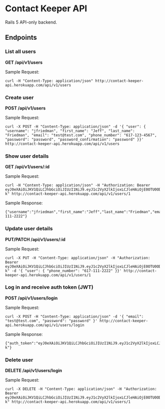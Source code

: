 # Contact Keeper API

Rails 5 API-only backend.

## Endpoints


### List all users
**GET /api/v1/users**

Sample Request:
```
curl -H "Content-Type: application/json" http://contact-keeper-api.herokuapp.com/api/v1/users
```

### Create user
**POST /api/v1/users**

Sample Request:
```
curl -X POST -H "Content-Type: application/json" -d '{ "user": { "username": "jfriedman", "first_name": "Jeff", "last_name": "Friedman", "email": "test@test.com", "phone_number": "617-123-4567", "password": "password", "password_confirmation": "password" }}' http://contact-keeper-api.herokuapp.com/api/v1/users
```

### Show user details
**GET /api/v1/users/:id**

Sample Request:
```
curl -H "Content-Type: application/json" -H "Authorization: Bearer eyJ0eXAiOiJKV1QiLCJhbGciOiJIUzI1NiJ9.eyJ1c2VyX2lkIjoxLCJleHAiOjE0OTU0ODc2OTMsImlzcyI6IkNvbnRhY3QgS2VlcGVyIiwiYXVkIjoiY2xpZW50In0.En5teUqtn2wIOkYPuvnxK1QgkrwRG7Tkj1NGRSvDX-k" http://contact-keeper-api.herokuapp.com/api/v1/users/1
```

Sample Response:
```
{"username":"jfriedman","first_name":"Jeff","last_name":"Friedman","email":"test@test.com","phone_number":"617-111-2222"}
```

### Update user details
**PUT/PATCH /api/v1/users/:id**

Sample Request:
```
curl -X PUT -H "Content-Type: application/json" -H "Authorization: Bearer eyJ0eXAiOiJKV1QiLCJhbGciOiJIUzI1NiJ9.eyJ1c2VyX2lkIjoxLCJleHAiOjE0OTU0ODc2OTMsImlzcyI6IkNvbnRhY3QgS2VlcGVyIiwiYXVkIjoiY2xpZW50In0.En5teUqtn2wIOkYPuvnxK1QgkrwRG7Tkj1NGRSvDX-k" -d '{ "user": { "phone_number": "617-111-2222" }}' http://contact-keeper-api.herokuapp.com/api/v1/users/1
```

### Log in and receive auth token (JWT)
**POST /api/v1/users/login**

Sample Request:
```
curl -X POST -H "Content-Type: application/json" -d '{ "email": "test@test.com", "password": "password" }' http://contact-keeper-api.herokuapp.com/api/v1/users/login
```

Sample Response:
```
{"auth_token":"eyJ0eXAiOiJKV1QiLCJhbGciOiJIUzI1NiJ9.eyJ1c2VyX2lkIjoxLCJleHAiOjE0OTU0ODc2OTMsImlzcyI6IkNvbnRhY3QgS2VlcGVyIiwiYXVkIjoiY2xpZW50In0.En5teUqtn2wIOkYPuvnxK1QgkrwRG7Tkj1NGRSvDX-k"}
```

### Delete user
**DELETE /api/v1/users/login**

Sample Request:
```
curl -X DELETE -H "Content-Type: application/json" -H "Authorization: Bearer eyJ0eXAiOiJKV1QiLCJhbGciOiJIUzI1NiJ9.eyJ1c2VyX2lkIjoxLCJleHAiOjE0OTU0ODc2OTMsImlzcyI6IkNvbnRhY3QgS2VlcGVyIiwiYXVkIjoiY2xpZW50In0.En5teUqtn2wIOkYPuvnxK1QgkrwRG7Tkj1NGRSvDX-k" http://contact-keeper-api.herokuapp.com/api/v1/users/1
```
